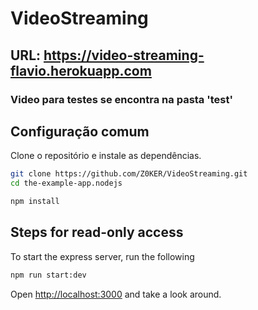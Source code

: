 # VideoStreaming
## URL: https://video-streaming-flavio.herokuapp.com
### Video para testes se encontra na pasta 'test'

## Configuração comum

Clone o repositório e instale as dependências.

```bash
git clone https://github.com/Z0KER/VideoStreaming.git
cd the-example-app.nodejs
```

```bash
npm install
```

## Steps for read-only access

To start the express server, run the following

```bash
npm run start:dev
```

Open [http://localhost:3000](http://localhost:3000) and take a look around.
